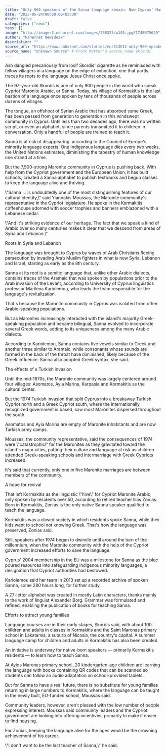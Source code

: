 ```yaml
---
title: "Only 900 speakers of the Sanna language remain. Now Cyprus' Maronites are mounting a comeback"
date: "2025-05-24T00:00:00+03:00"
draft: false
categories: ["news"]
tags: []
image: "http://images3.naharnet.com/images/268323/w140.jpg?1748075649"
author: "Naharnet Newsdesk"
description: ""
source_url: "https://www.naharnet.com/stories/en/313012-only-900-speakers-of-the-sanna-language-remain-now-cyprus-maronites-are-mounting-a-comeback"
source_name: "Unknown Source" # Front Matter'a source_name eklendi
---
```

Ash dangled precariously from Iosif Skordis' cigarette as he reminisced with fellow villagers in a language on the edge of extinction, one that partly traces its roots to the language Jesus Christ once spoke.

The 97-year-old Skordis is one of only 900 people in the world who speak Cypriot Maronite Arabic, or Sanna. Today, his village of Kormakitis is the last bastion of a language once spoken by tens of thousands of people across dozens of villages.

The tongue, an offshoot of Syrian Arabic that has absorbed some Greek, has been passed from generation to generation in this windswept community in Cyprus. Until less than two decades ago, there was no written script, or even an alphabet, since parents transmitted it to children in conversation. Only a handful of people are trained to teach it.

Sanna is at risk of disappearing, according to the Council of Europe's minority language experts. One Indigenous language dies every two weeks, the United Nations estimates, diminishing the tapestry of human knowledge one strand at a time.

But the 7,500-strong Maronite community in Cyprus is pushing back. With help from the Cypriot government and the European Union, it has built schools, created a Sanna alphabet to publish textbooks and begun classes to keep the language alive and thriving.

\\"Sanna … is undoubtedly one of the most distinguishing features of our cultural identity,\\" said Yiannakis Moussas, the Maronite community's representative in the Cypriot legislature. He spoke in the Kormakitis coffeehouse adorned with soccer trophies and banners emblazoned with a Lebanese cedar.

\\"And it's striking evidence of our heritage. The fact that we speak a kind of Arabic over so many centuries makes it clear that we descend from areas of Syria and Lebanon.\\"

Roots in Syria and Lebanon

The language was brought to Cyprus by waves of Arab Christians fleeing persecution by invading Arab Muslim fighters in what is now Syria, Lebanon and Israel, starting as early as the 8th century.

Sanna at its root is a semitic language that, unlike other Arabic dialects, contains traces of the Aramaic that was spoken by populations prior to the Arab invasion of the Levant, according to University of Cyprus linguistics professor Marilena Kariolemou, who leads the team responsible for the language's revitalization.

That's because the Maronite community in Cyprus was isolated from other Arabic-speaking populations.

But as Maronites increasingly interacted with the island's majority Greek-speaking population and became bilingual, Sanna evolved to incorporate several Greek words, adding to its uniqueness among the many Arabic dialects.

According to Kariolemou, Sanna contains five vowels similar to Greek and another three similar to Aramaic, while consonants whose sounds are formed in the back of the throat have diminished, likely because of the Greek influence. Sanna also adopted Greek syntax, she said.

The effects of a Turkish invasion

Until the mid-1970s, the Maronite community was largely centered around four villages: Asomatos, Ayia Marina, Karpasia and Kormakitis as the cultural center.

But the 1974 Turkish invasion that split Cyprus into a breakaway Turkish Cypriot north and a Greek Cypriot south, where the internationally recognized government is based, saw most Maronites dispersed throughout the south.

Asomatos and Ayia Marina are empty of Maronite inhabitants and are now Turkish army camps.

Moussas, the community representative, said the consequences of 1974 were \\"catastrophic\\" for the Maronites as they gravitated toward the island's major cities, putting their culture and language at risk as children attended Greek-speaking schools and intermarriage with Greek Cypriots increased.

It's said that currently, only one in five Maronite marriages are between members of the community.

A hope for revival

That left Kormakitis as the linguistic \\"hive\\" for Cypriot Maronite Arabic, only spoken by residents over 50, according to retired teacher Ilias Zonias. Born in Kormakitis, Zonias is the only native Sanna speaker qualified to teach the language.

Kormakitis was a closed society in which residents spoke Sanna, while their kids went to school not knowing Greek. That's how the language was preserved, Zonias said.

Still, speakers after 1974 began to dwindle until around the turn of the millennium, when the Maronite community with the help of the Cypriot government increased efforts to save the language.

Cyprus' 2004 membership in the EU was a milestone for Sanna as the bloc poured resources into safeguarding Indigenous minority languages, a designation that Cypriot authorities had bestowed.

Kariolemou said her team in 2013 set up a recorded archive of spoken Sanna, some 280 hours long, for further study.

A 27-letter alphabet was created in mostly Latin characters, thanks mainly to the work of linguist Alexander Borg. Grammar was formulated and refined, enabling the publication of books for teaching Sanna.

Efforts to attract young families

Language courses are in their early stages, Skordis said, with about 100 children and adults in classes in Kormakitis and the Saint Maronas primary school in Lakatamia, a suburb of Nicosia, the country's capital. A summer language camp for children and adults in Kormakitis has also been created.

An initiative is underway for native-born speakers — primarily Kormakitis residents — to learn how to teach Sanna.

At Ayios Maronas primary school, 20 kindergarten-age children are learning the language with books containing QR codes that can be scanned so students can follow an audio adaptation on school-provided tablets.

But for Sanna to have a real future, there is no substitute for young families returning in large numbers to Kormakitis, where the language can be taught in the newly built, EU-funded school, Moussas said.

Community leaders, however, aren't pleased with the low number of people expressing interest. Moussas said community leaders and the Cypriot government are looking into offering incentives, primarily to make it easier to find housing.

For Zonias, keeping the language alive for the ages would be the crowning achievement of his career.

\\"I don't want to be the last teacher of Sanna,\\" he said.